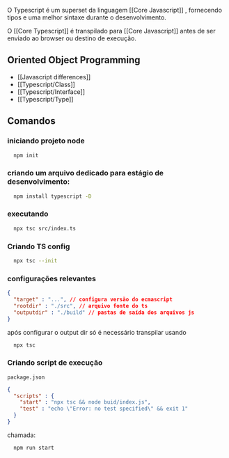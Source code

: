 O Typescript é um superset da linguagem [[Core Javascript]] , fornecendo tipos e uma melhor sintaxe durante o desenvolvimento.

O [[Core Typescript]] é transpilado para [[Core Javascript]] antes de ser enviado ao browser ou destino de execução.

## Oriented Object Programming

- [[Javascript differences]]
- [[Typescript/Class]]
- [[Typescript/Interface]]
- [[Typescript/Type]]

## Comandos

### iniciando projeto node

```bash
  npm init
```

### criando um arquivo dedicado para estágio de desenvolvimento:

```bash
  npm install typescript -D
```

### executando

```bash
  npx tsc src/index.ts
```

### Criando TS config

```bash
  npx tsc --init
```

### configurações relevantes

```json
{
  "target" : "...", // configura versão do ecmascript
  "rootdir" : "./src", // arquivo fonte do ts
  "outputdir" : "./build" // pastas de saída dos arquivos js
}
```

após configurar o output dir só é necessário transpilar usando
```bash
  npx tsc
```

### Criando script de execução

`package.json`
```json
{
  "scripts" : {
    "start" : "npx tsc && node buid/index.js",
    "test" : "echo \"Error: no test specified\" && exit 1"
  }  
}
```

chamada:

```bash
  npm run start
```

